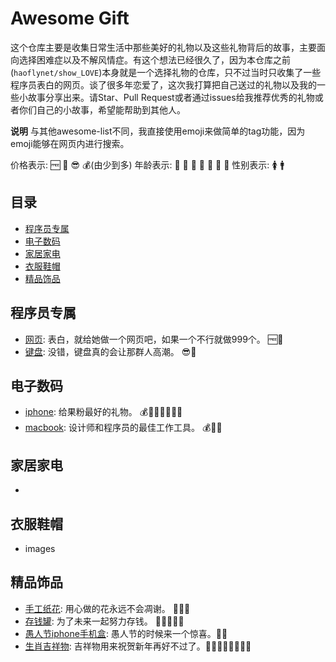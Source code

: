 # Awesome Gift

这个仓库主要是收集日常生活中那些美好的礼物以及这些礼物背后的故事，主要面向选择困难症以及不解风情症。有这个想法已经很久了，因为本仓库之前(`haoflynet/show_LOVE`)本身就是一个选择礼物的仓库，只不过当时只收集了一些程序员表白的网页。谈了很多年恋爱了，这次我打算把自己送过的礼物以及我的一些小故事分享出来。请Star、Pull Request或者通过issues给我推荐优秀的礼物或者你们自己的小故事，希望能帮助到其他人。

**说明**
与其他awesome-list不同，我直接使用emoji来做简单的tag功能，因为emoji能够在网页内进行搜索。

价格表示: 🆓 🙂 😎 💰(由少到多)
年龄表示: 👶 👦 👧 👨 👩 👴 👵
性别表示: 🚺 🚹

## 目录

- [程序员专属](#程序员专属)
- [电子数码](#电子数码)
- [家居家电](#家居家电)
- [衣服鞋帽](#衣服鞋帽)
- [精品饰品](#精品饰品)

## 程序员专属

* [网页](程序员专属/网页.md): 表白，就给她做一个网页吧，如果一个不行就做999个。 🆓👨
* [键盘](程序员专属/键盘.md): 没错，键盘真的会让那群人高潮。 😎👨

## 电子数码

* [iphone](电子数码/iphone.md): 给果粉最好的礼物。 💰👦👧👨👩👴👵
* [macbook](电子数码/macbook.md): 设计师和程序员的最佳工作工具。 💰👨👩

## 家居家电

* []()

## 衣服鞋帽

* []()images

## 精品饰品

* [手工纸花](精品饰品/手工纸花): 用心做的花永远不会凋谢。 🙂👧👨
* [存钱罐](精品饰品/存钱罐): 为了未来一起努力存钱。 🙂👦👧👨👩
* [愚人节iphone手机盒](精品饰品/愚人节iphone手机盒): 愚人节的时候来一个惊喜。🙂👩
* [生肖吉祥物](精品饰品/生肖吉祥物): 吉祥物用来祝贺新年再好不过了。🙂👶👦👧👨👩👴👵